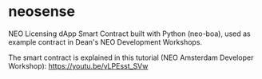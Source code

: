 # neosense
NEO Licensing dApp Smart Contract built with Python (neo-boa), 
used as example contract in Dean's NEO Development Workshops.

The smart contract is explained in this tutorial (NEO Amsterdam Developer Workshop): 
https://youtu.be/yLPEsst_SVw
